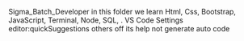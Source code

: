 Sigma_Batch_Developer in this folder we learn Html, Css, Bootstrap, JavaScript, Terminal, Node, SQL, .
VS Code Settings editor:quickSuggestions others off its help not generate auto code